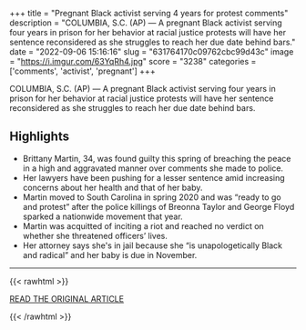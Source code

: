 +++
title = "Pregnant Black activist serving 4 years for protest comments"
description = "COLUMBIA, S.C. (AP) — A pregnant Black activist serving four years in prison for her behavior at racial justice protests will have her sentence reconsidered as she struggles to reach her due date behind bars."
date = "2022-09-06 15:16:16"
slug = "631764170c09762cbc99d43c"
image = "https://i.imgur.com/63YqRh4.jpg"
score = "3238"
categories = ['comments', 'activist', 'pregnant']
+++

COLUMBIA, S.C. (AP) — A pregnant Black activist serving four years in prison for her behavior at racial justice protests will have her sentence reconsidered as she struggles to reach her due date behind bars.

## Highlights

- Brittany Martin, 34, was found guilty this spring of breaching the peace in a high and aggravated manner over comments she made to police.
- Her lawyers have been pushing for a lesser sentence amid increasing concerns about her health and that of her baby.
- Martin moved to South Carolina in spring 2020 and was “ready to go and protest” after the police killings of Breonna Taylor and George Floyd sparked a nationwide movement that year.
- Martin was acquitted of inciting a riot and reached no verdict on whether she threatened officers’ lives.
- Her attorney says she's in jail because she “is unapologetically Black and radical” and her baby is due in November.

---

{{< rawhtml >}}
  <p class="article-category">
    <a target="_blank" href="https://apnews.com/article/us-news-cc8a16ddccf2e811f48b1bd11cd8bbfa">READ THE ORIGINAL ARTICLE</a>
  </p>
{{< /rawhtml >}}
